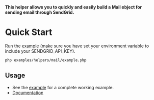 **This helper allows you to quickly and easily build a Mail object for sending email through SendGrid.**

# Quick Start

Run the [example](https://github.com/sendgrid/sendgrid-php/tree/master/examples/helpers/mail) (make sure you have set your environment variable to include your SENDGRID_API_KEY).

```bash
php examples/helpers/mail/example.php
```

## Usage

- See the [example](https://github.com/sendgrid/sendgrid-php/tree/master/examples) for a complete working example.
- [Documentation](https://sendgrid.com/docs/API_Reference/Web_API_v3/Mail/overview.html)
